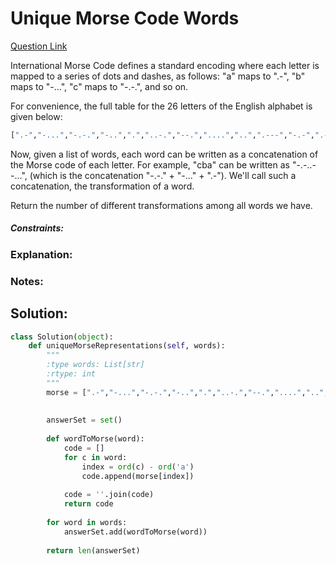 # Unique Morse Code Words

[Question Link](https://leetcode.com/problems/unique-morse-code-words/)  

International Morse Code defines a standard encoding where each letter is mapped to a series of dots and dashes, as follows: "a" maps to ".-", "b" maps to "-...", "c" maps to "-.-.", and so on.  

For convenience, the full table for the 26 letters of the English alphabet is given below:  

```Python
[".-","-...","-.-.","-..",".","..-.","--.","....","..",".---","-.-",".-..","--","-.","---",".--.","--.-",".-.","...","-","..-","...-",".--","-..-","-.--","--.."]
``` 

Now, given a list of words, each word can be written as a concatenation of the Morse code of each letter. For example, "cba" can be written as "-.-..--...", (which is the concatenation "-.-." + "-..." + ".-"). We'll call such a concatenation, the transformation of a word.  

Return the number of different transformations among all words we have.  

##### Constraints:

### Explanation:

### Notes:


## Solution:
```Python
class Solution(object):
    def uniqueMorseRepresentations(self, words):
        """
        :type words: List[str]
        :rtype: int
        """
        morse = [".-","-...","-.-.","-..",".","..-.","--.","....","..",".---","-.-",".-..","--","-.","---",".--.","--.-",".-.","...","-","..-","...-",".--","-..-","-.--","--.."]
        
        
        answerSet = set()
        
        def wordToMorse(word):
            code = []
            for c in word:
                index = ord(c) - ord('a')
                code.append(morse[index])
                
            code = ''.join(code)
            return code
        
        for word in words:
            answerSet.add(wordToMorse(word))
            
        return len(answerSet)
```
